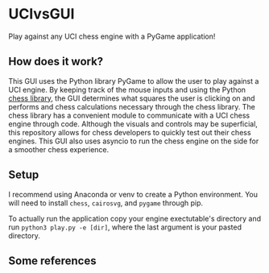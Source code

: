 # UCIvsGUI
Play against any UCI chess engine with a PyGame application!

## How does it work?

This GUI uses the Python library PyGame to allow the user to play against a UCI engine. By keeping track of the mouse inputs and using the Python [chess library](https://python-chess.readthedocs.io/en/latest/), the GUI determines what squares the user is clicking on and performs and chess calculations necessary through the chess library. The chess library has a convenient module to communicate with a UCI chess engine through code. Although the visuals and controls may be superficial, this repository allows for chess developers to quickly test out their chess engines. This GUI also uses asyncio to run the chess engine on the side for a smoother chess experience.

## Setup

I recommend using Anaconda or venv to create a Python environment. You will need to install `chess`, `cairosvg`, and `pygame` through pip.

To actually run the application copy your engine exectutable's directory and run `python3 play.py -e [dir]`, where the last argument is your pasted directory.

## Some references

